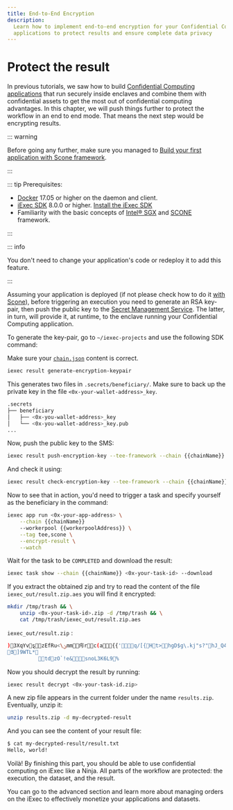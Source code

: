 ```yaml
---
title: End-to-End Encryption
description:
  Learn how to implement end-to-end encryption for your Confidential Computing
  applications to protect results and ensure complete data privacy
---
```


# Protect the result

In previous tutorials, we saw how to build
[Confidential Computing applications](/get-started/protocol/tee/intel-sgx) that
run securely inside enclaves and combine them with confidential assets to get
the most out of confidential computing advantages. In this chapter, we will push
things further to protect the workflow in an end to end mode. That means the
next step would be encrypting results.

::: warning

Before going any further, make sure you managed to
[Build your first application with Scone framework](create-your-first-sgx-app.md).

:::

::: tip Prerequisites:

- [Docker](https://docs.docker.com/install/) 17.05 or higher on the daemon and
  client.
- [iExec SDK](https://www.npmjs.com/package/iexec) 8.0.0 or higher.
  [Install the iExec SDK](./quick-start-for-developers.md#install-the-iexec-sdk)
- Familiarity with the basic concepts of
  [Intel® SGX](/get-started/protocol/tee/intel-sgx) and
  [SCONE](https://scontain.com) framework.

:::

::: info

You don't need to change your application's code or redeploy it to add this
feature.

:::

Assuming your application is deployed (if not please check how to do it
[with Scone](create-your-first-sgx-app.md#deploy-the-tee-app-on-iexec)), before
triggering an execution you need to generate an RSA key-pair, then push the
public key to the
[Secret Management Service](/get-started/protocol/tee/intel-sgx). The latter, in
turn, will provide it, at runtime, to the enclave running your Confidential
Computing application.

To generate the key-pair, go to `~/iexec-projects` and use the following SDK
command:

Make sure your [`chain.json`](create-your-first-sgx-app.md#update-chain-json)
content is correct.

```bash
iexec result generate-encryption-keypair
```

This generates two files in `.secrets/beneficiary/`. Make sure to back up the
private key in the file `<0x-your-wallet-address>_key`.

```bash
.secrets
├── beneficiary
│   ├── <0x-you-wallet-address>_key
│   └── <0x-you-wallet-address>_key.pub
...
```

Now, push the public key to the SMS:

```bash twoslash
iexec result push-encryption-key --tee-framework --chain {{chainName}} scone
```

And check it using:

```bash twoslash
iexec result check-encryption-key --tee-framework --chain {{chainName}} scone
```

Now to see that in action, you'd need to trigger a task and specify yourself as
the beneficiary in the command:

```bash twoslash
iexec app run <0x-your-app-address> \
    --chain {{chainName}}
    --workerpool {{workerpoolAddress}} \
    --tag tee,scone \
    --encrypt-result \
    --watch
```

Wait for the task to be `COMPLETED` and download the result:

```bash twoslash
iexec task show --chain {{chainName}} <0x-your-task-id> --download
```

If you extract the obtained zip and try to read the content of the file
`iexec_out/result.zip.aes` you will find it encrypted:

```bash
mkdir /tmp/trash && \
    unzip <0x-your-task-id>.zip -d /tmp/trash && \
    cat /tmp/trash/iexec_out/result.zip.aes
```

`iexec_out/result.zip` :

```bash
)3XqYvȿzEfRu<\ݵmm疞rc(a{{'ܼ͛q/[{Ht>hgD$g\.kj"s?"hJ_Q41_[{XԚa蘟vEr肽
Յ]9WTL*
          tdzO`!e&snoL3K6L9%
```

Now you should decrypt the result by running:

```bash
iexec result decrypt <0x-your-task-id.zip>
```

A new zip file appears in the current folder under the name `results.zip`.
Eventually, unzip it:

```bash
unzip results.zip -d my-decrypted-result
```

And you can see the content of your result file:

```bash
$ cat my-decrypted-result/result.txt
Hello, world!
```

Voilà! By finishing this part, you should be able to use confidential computing
on iExec like a Ninja. All parts of the workflow are protected: the execution,
the dataset, and the result.

You can go to the advanced section and learn more about managing orders on the
iExec to effectively monetize your applications and datasets.

<script setup>
import { computed } from 'vue';
import useUserStore  from '@/stores/useUser.store';
import {getChainById} from '@/utils/chain.utils';

- // Get current chain info
const userStore = useUserStore();
const selectedChain = computed(() => userStore.getCurrentChainId());

const chainData = computed(() => getChainById(selectedChain.value));
const chainName = computed(() => chainData.value.chainName);
const workerpoolAddress = computed(() => chainData.value.workerpoolAddress);
</script>
